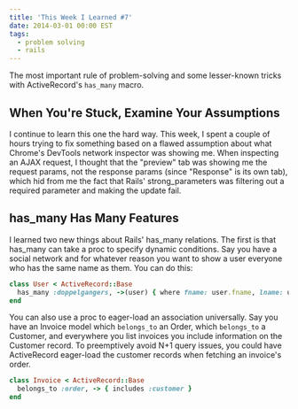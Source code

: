 ```yaml
---
title: 'This Week I Learned #7'
date: 2014-03-01 00:00 EST
tags:
  - problem solving
  - rails
---
```


The most important rule of problem-solving and some lesser-known tricks with ActiveRecord's `has_many` macro.

<!--more-->

## When You're Stuck, Examine Your Assumptions

I continue to learn this one the hard way. This week, I spent a couple of hours trying to fix something based on a flawed assumption about what Chrome's DevTools network inspector was showing me. When inspecting an AJAX request, I thought that the "preview" tab was showing me the request params, not the response params (since "Response" is its own tab), which hid from me the fact that Rails' strong_parameters was filtering out a required parameter and making the update fail.

## has_many Has Many Features

I learned two new things about Rails' has_many relations. The first is that has_many can take a proc to specify dynamic conditions. Say you have a social network and for whatever reason you want to show a user everyone who has the same name as them. You can do this:

```ruby
class User < ActiveRecord::Base
  has_many :doppelgangers, ->(user) { where fname: user.fname, lname: user.lname }, class_name: 'User'
end
```

You can also use a proc to eager-load an association universally. Say you have an Invoice model which `belongs_to` an Order, which `belongs_to` a Customer, and everywhere you list invoices you include information on the Customer record. To preemptively avoid N+1 query issues, you could have ActiveRecord eager-load the customer records when fetching an invoice's order.

```ruby
class Invoice < ActiveRecord::Base
  belongs_to :order, -> { includes :customer }
end
```
